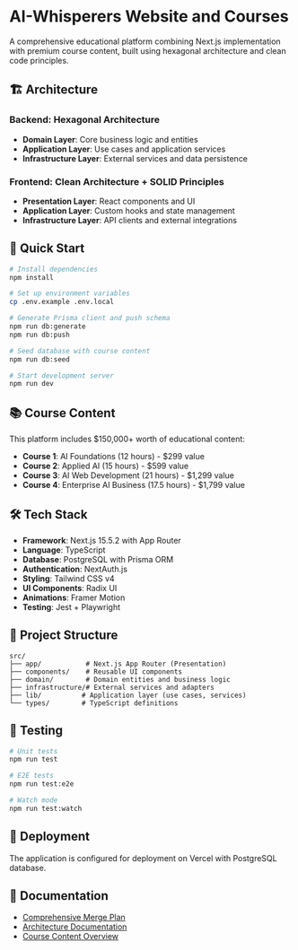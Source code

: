 # AI-Whisperers Website and Courses

A comprehensive educational platform combining Next.js implementation with premium course content, built using hexagonal architecture and clean code principles.

## 🏗️ Architecture

### Backend: Hexagonal Architecture
- **Domain Layer**: Core business logic and entities
- **Application Layer**: Use cases and application services
- **Infrastructure Layer**: External services and data persistence

### Frontend: Clean Architecture + SOLID Principles
- **Presentation Layer**: React components and UI
- **Application Layer**: Custom hooks and state management
- **Infrastructure Layer**: API clients and external integrations

## 🚀 Quick Start

```bash
# Install dependencies
npm install

# Set up environment variables
cp .env.example .env.local

# Generate Prisma client and push schema
npm run db:generate
npm run db:push

# Seed database with course content
npm run db:seed

# Start development server
npm run dev
```

## 📚 Course Content

This platform includes $150,000+ worth of educational content:

- **Course 1**: AI Foundations (12 hours) - $299 value
- **Course 2**: Applied AI (15 hours) - $599 value  
- **Course 3**: AI Web Development (21 hours) - $1,299 value
- **Course 4**: Enterprise AI Business (17.5 hours) - $1,799 value

## 🛠️ Tech Stack

- **Framework**: Next.js 15.5.2 with App Router
- **Language**: TypeScript
- **Database**: PostgreSQL with Prisma ORM
- **Authentication**: NextAuth.js
- **Styling**: Tailwind CSS v4
- **UI Components**: Radix UI
- **Animations**: Framer Motion
- **Testing**: Jest + Playwright

## 📁 Project Structure

```
src/
├── app/           # Next.js App Router (Presentation)
├── components/    # Reusable UI components
├── domain/        # Domain entities and business logic
├── infrastructure/# External services and adapters
├── lib/          # Application layer (use cases, services)
└── types/        # TypeScript definitions
```

## 🧪 Testing

```bash
# Unit tests
npm run test

# E2E tests
npm run test:e2e

# Watch mode
npm run test:watch
```

## 🚀 Deployment

The application is configured for deployment on Vercel with PostgreSQL database.

## 📖 Documentation

- [Comprehensive Merge Plan](local-reports/COMPREHENSIVE_MERGE_PLAN.md)
- [Architecture Documentation](docs/ARCHITECTURE.md)
- [Course Content Overview](courses/README.md)